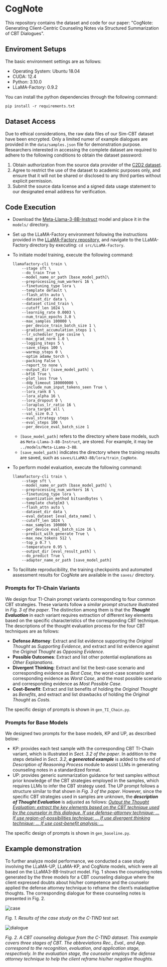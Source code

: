 # CogNote

This repository contains the dataset and code for our paper: "CogNote: Generating Client-Centric Counseling Notes via Structured Summarization of CBT Dialogues".

## Enviroment Setups

The basic environment settings are as follows:

- Operating System: Ubuntu 18.04
- CUDA: 12.4
- Python: 3.10.0
- LLaMA-Factory: 0.9.2

You can install the python dependencies through the following command:

```
pip install -r requirements.txt
```

## Dataset Access

Due to ethical considerations, the raw data files of our Sim-CBT dataset have been encrypted. Only a limited numer of example dialogues are provided in the `data/samples.json` file for demonstration purpose. Researchers interested in accessing the complete dataset are required to adhere to the following conditions to obtain the dataset password:

1. Obtain authorization from the source data provider of the [C2D2 dataset](https://github.com/bcwangavailable/C2D2-Cognitive-Distortion).
2. Agree to restrict the use of the dataset to academic purposes only, and ensure that it will not be shared or disclosed to any third parties without explicit permission.
3. Submit the source data license and a signed data usage statement to our designated email address for verification.

## Code Execution

- Download the [Meta-Llama-3-8B-Instruct](https://huggingface.co/meta-llama/Meta-Llama-3-8B-Instruct) model and place it in the `models/` directory.

- Set up the LLaMA-Factory environment following the instructions provided in the [LLaMA-Factory repository](https://github.com/hiyouga/LLaMA-Factory), and navigate to the LLaMA-Factory directory by executing: `cd src/LLaMA-Factory`.

- To initiate model training, execute the following command:

  ```
  llamafactory-cli train \
      --stage sft \
      --do_train True \
      --model_name_or_path [base_model_path]\
      --preprocessing_num_workers 16 \
      --finetuning_type lora \
      --template default \
      --flash_attn auto \
      --dataset_dir data \
      --dataset ctind_train \
      --cutoff_len 1024 \
      --learning_rate 0.0003 \
      --num_train_epochs 3.0 \
      --max_samples 100000 \
      --per_device_train_batch_size 1 \
      --gradient_accumulation_steps 1 \
      --lr_scheduler_type cosine \
      --max_grad_norm 1.0 \
      --logging_steps 5 \
      --save_steps 100 \
      --warmup_steps 0 \
      --optim adamw_torch \
      --packing False \
      --report_to none \
      --output_dir [save_model_path] \
      --bf16 True \
      --plot_loss True \
      --ddp_timeout 180000000 \
      --include_num_input_tokens_seen True \
      --lora_rank 8 \
      --lora_alpha 16 \
      --lora_dropout 0 \
      --loraplus_lr_ratio 16 \
      --lora_target all \
      --val_size 0.2 \
      --eval_strategy steps \
      --eval_steps 100 \
      --per_device_eval_batch_size 1
  ```

  - `[base_model_path]` refers to the directory where base models, such as `Meta-Llama-3-8B-Instruct`, are stored. For example, it may be `../models/Meta-LLama-3-8B`. 
  -  `[save_model_path]` indicates the directory where the training results are saved, such as `saves/LLaMA3-8B/lora/train_CogNote`.

- To perform model evaluation, execute the following command:

  ```
  llamafactory-cli train \
      --stage sft \
      --model_name_or_path [base_model_path] \
      --preprocessing_num_workers 16 \
      --finetuning_type lora \
      --quantization_method bitsandbytes \
      --template chatglm3 \
      --flash_attn auto \
      --dataset_dir data \
      --eval_dataset [eval_data_name] \
      --cutoff_len 1024 \
      --max_samples 100000 \
      --per_device_eval_batch_size 16 \
      --predict_with_generate True \
      --max_new_tokens 512 \
      --top_p 0.7 \
      --temperature 0.95 \
      --output_dir [eval_result_path] \
      --do_predict True \
      --adapter_name_or_path [save_model_path]
  ```

- To facilitate reproducibility, the training checkpoints and automated assessment results for CogNote are available in the `saves/` directory.

### Prompts for TI-Chain Variants

We design four TI-Chain prompt variants corresponding to four common CBT strategies.  These variants follow a *similar prompt structure* illustrated in *Fig. 3 of the paper*. The distinction among them is that the ***Thought Evaluation*** in each variant requires extraction of different key elements based on the specific characteristics of the corresponding CBT technique. The descriptions of the thought evaluation process for the four CBT techniques are as follows:

- **Defense Attorney**: Extract and list evidence supporting the *Original Thought* as *Supporting Evidence*, and extract and list evidence against the *Original Thought* as *Opposing Evidence*.
- **Possible Outcomes**: Extract and list other potential explanations as *Other Explanations*.
- **Divergent Thinking**: Extract and list the best-case scenario and corresponding evidence as *Best Case*, the worst-case scenario and corresponding evidence as *Worst Case*, and the most possible scenario and corresponding evidence as *Most Possible Case*.
- **Cost-Benefit**: Extract and list benefits of holding the *Original Thought* as *Benefits*, and extract and list drawbacks of holding the *Original Thought* as *Costs*.

The specific design of prompts is shown in `gen_TI_Chain.py`.

### Prompts for Base Models

We designed two prompts for the base models, KP and UP, as described below:

- KP: provides each test sample with the corresponding CBT TI-Chain variant, which is illustrated in *Sect. 3.2 of the paper*.  In addition to the steps detailed in *Sect. 3.2*, ***a generated example*** is added to the end of *Description of Reasoning Process* module to assist LLMs in generating counseling notes in a standardized format.
- UP: provides generic summarization guidance for test samples without prior knowledge of the CBT strategies employed in the samples, which requires LLMs to infer the CBT strategy used. The UP prompt follows a structure similar to that shown in *Fig. 3 of the paper*. However, since the specific CBT strategies used in samples are unknown, the ***description of Thought Evaluation*** is adjusted as follows: *<u>Output the Thought Evaluation: extract the key elements based on the CBT technique used by the counselor in this dialogue. If use defense-attorney technique: ... If use region-of-possibilities technique: ... If use divergent thinking technique: ... If use cost-benefit analysis: ...</u>*

The specific design of prompts is shown in `gen_baseline.py`.

## Example demonstration

To further analyze model performance, we conducted a case study involving the LLaMA-UP, LLaMA-KP, and CogNote models, which were all based on the LLaMA3-8B-Instruct model. Fig. 1 shows the counseling notes generated by the three models for a CBT counseling dialogue where the client expressed doubts about his/her competence and the counselor applied the defense attorney technique to reframe the client’s maladaptive thoughts. The corresponding dialogue for these counseling notes is presented in Fig. 2.

![case](./case.png)

*Fig. 1. Results of the case study on the C-TIND test set.*

![dialogue](./dialogue.png)

*Fig. 2. A CBT counseling dialogue from the C-TIND dataset. This example covers three stages of CBT. The abbreviations Rec., Eval., and App. correspond to the recognition, evaluation, and application stage, respectively. In the evaluation stage, the counselor employs the defense attorney technique to help the client reframe his/her negative thoughts.*
